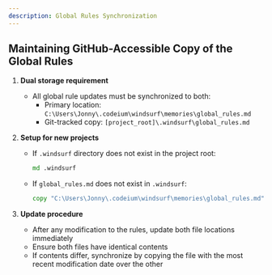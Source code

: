 ```yaml
---
description: Global Rules Synchronization
---
```


## Maintaining GitHub-Accessible Copy of the Global Rules

1. **Dual storage requirement**  
   - All global rule updates must be synchronized to both:  
     - Primary location: `C:\Users\Jonny\.codeium\windsurf\memories\global_rules.md`  
     - Git-tracked copy: `[project_root]\.windsurf\global_rules.md`

2. **Setup for new projects**  
   - If `.windsurf` directory does not exist in the project root:  
     ```cmd
     md .windsurf
     ```
   - If `global_rules.md` does not exist in `.windsurf`:  
     ```cmd
     copy "C:\Users\Jonny\.codeium\windsurf\memories\global_rules.md" ".windsurf\global_rules.md"
     ```

3. **Update procedure**  
   - After any modification to the rules, update both file locations immediately  
   - Ensure both files have identical contents  
   - If contents differ, synchronize by copying the file with the most recent modification date over the other